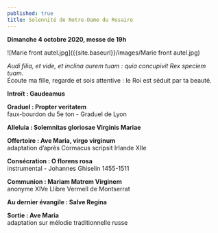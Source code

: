 ```yaml
---
published: true
title: Solennité de Notre-Dame du Rosaire
---
```

**Dimanche 4 octobre 2020, messe de 19h**  

![Marie front autel.jpg]({{site.baseurl}}/images/Marie front autel.jpg)

*Audi filia, et vide, et inclina aurem tuam : quia concupivit Rex speciem tuam.*  
Écoute ma fille, regarde et sois attentive : le Roi est séduit par ta beauté.

**Introït : Gaudeamus**

**Graduel : Propter veritatem**  
faux-bourdon du 5e ton - Graduel de Lyon

**Alleluia : Solemnitas gloriosae Virginis Mariae**

**Offertoire : Ave Maria, virgo virginum**  
adaptation d’après Cormacus scripsit Irlande XIIe

**Consécration : O florens rosa**  
instrumental - Johannes Ghiselin 1455-1511

**Communion : Mariam Matrem Virginem**  
anonyme XIVe Llibre Vermell de Montserrat

**Au dernier évangile : Salve Regina**

**Sortie : Ave Maria**  
adaptation sur mélodie traditionnelle russe
